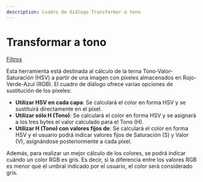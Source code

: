 ```yaml
---
description: Cuadro de diálogo Transformar a tono
---
```


# Transformar a tono

[Filtros](../fichas-de-herramientas/ficha-de-herramientas-imagen/filtros.md)

Esta herramienta está destinada al cálculo de la terna Tono-Valor-Saturación \(HSV\) a partir de una imagen con píxeles almacenados en Rojo-Verde-Azul \(RGB\). El cuadro de diálogo ofrece varias opciones de sustitución de los píxeles:

* **Utilizar HSV en cada capa**: Se calculará el color en forma HSV y se sustituirá directamente en el píxel.
* **Utilizar sólo H \(Tono\)**: Se calculará el color en forma HSV y se asignará a los tres bytes el valor calculado para el Tono \(H\).
* **Utilizar H \(Tono\) con valores fijos de**: Se calculará el color en forma HSV y el usuario podrá indicar valores fijos de Saturación \(S\) y Valor \(V\), asignándose posteriormente a cada píxel.

Además, para realizar un mejor cálculo de los colores, se podrá indicar cuándo un color RGB es gris. Es decir, si la diferencia entre los valores RGB es menor que el umbral indicado por el usuario, el color será considerado gris.

